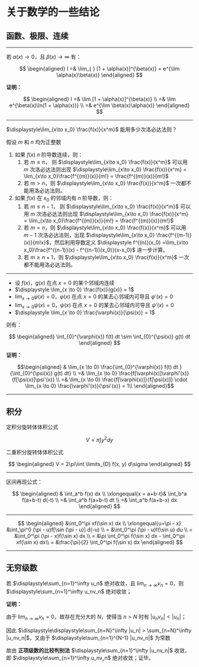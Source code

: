 # 关于数学的一些结论

[annotation]: <id> (33130a74-3252-4378-b8de-f14867c46324)
[annotation]: <status> (public)
[annotation]: <create_time> (2020-11-24 14:48:37)
[annotation]: <category> (数学理论)
[annotation]: <tags> (微积分)
[annotation]: <comments> (true)
[annotation]: <url> (http://blog.ccyg.studio/article/33130a74-3252-4378-b8de-f14867c46324)

<input class='mathjax align' value='left' type='hidden'/>

## 函数、极限、连续

---

若 $\alpha(x) \to 0$，且 $\beta(x)\to\infty$ 有：

$$
\begin{aligned}
I =& \lim_{
} [1 + \alpha(x)]^{\beta(x)} = e^{\lim \alpha(x)\beta(x)}
\end{aligned}
$$

**证明：**

$$
\begin{aligned}
I =& \lim [1 + \alpha(x)]^{\beta(x)} \\
=& \lim e^{\beta(x)\ln(1 + \alpha(x))} \\
=& e^{\lim \beta(x)\alpha(x)}   
\end{aligned}
$$

---

$\displaystyle\lim_{x\to x_0} \frac{f(x)}{x^m}$ 能用多少次洛必达法则？

假设 $m$ 和 $n$ 均为正整数

1. 如果 $f(x)$ $n$ 阶导数连续，则：
   1. 若 $m \leqslant n$， 则 $\displaystyle\lim_{x\to x_0} \frac{f(x)}{x^m}$ 可以用 $m$ 次洛必达法则出现 $\displaystyle\lim_{x\to x_0} \frac{f(x)}{x^m} = \lim_{x\to x_0}\frac{f^{(m)}(x)}{m!} = \frac{f^{(m)}(x)}{m!}$
   2. 若 $m > n$，则 $\displaystyle\lim_{x\to x_0} \frac{f(x)}{x^m}$ 一次都不能用洛必达法则。
2. 如果 $f(x)$ 在 $x_0$ 的邻域内有 $n$ 阶导数，则：
   1.  若 $m \leqslant n - 1$， 则 $\displaystyle\lim_{x\to x_0} \frac{f(x)}{x^m}$ 可以用 $m$ 次洛必达法则出现 $\displaystyle\lim_{x\to x_0} \frac{f(x)}{x^m} = \lim_{x\to x_0}\frac{f^{(m)}(x)}{m!} = \frac{f^{(m)}(x)}{m!}$
   2. 若 $m = n$，则 $\displaystyle\lim_{x\to x_0} \frac{f(x)}{x^m}$ 可以用 $m - 1$ 次洛必达法则，出现 $\displaystyle\lim_{x\to x_0} \frac{f^{(m-1)}(x)}{m!x}$，然后利用导数定义 $\displaystyle f^{(n)}(x_0) =\lim_{x\to x_0}\frac{f^{(n-1)}(x) - f^{(n-1)}(x_0)}{x-x_0}$ 进一步计算。
   3. 若 $m \geqslant n + 1$，则 $\displaystyle\lim_{x\to x_0} \frac{f(x)}{x^m}$ 一次都不能用洛必达法则。
---

- 设 $f(x)$，$g(x)$ 在点 $x = 0$ 的某个邻域内连续
- $\displaystyle \lim_{x \to 0} \frac{f(x)}{g(x)} = 1$
- $\displaystyle\lim_{x\to 0}\varphi(x) = 0$，$\varphi(x)$ 在点 $x = 0$ 的某去心邻域内可导且 $\varphi'(x) = 0$
- $\displaystyle\lim_{x\to 0}\psi(x) = 0$，$\psi(x)$ 在点 $x = 0$ 的某去心邻域内可导且 $\psi'(x) = 0$
- $\displaystyle \lim_{x \to 0} \frac{\varphi(x)}{\psi(x)} = 1$

则有：

$$
\begin{aligned}
\int_{0}^{\varphi(x)} f(t) dt \sim \int_{0}^{\psi(x)} g(t) dt
\end{aligned}
$$

**证明：**

$$\begin{aligned}
& \lim_{x \to 0} \frac{\int_{0}^{\varphi(x)} f(t) dt }{\int_{0}^{\psi(x)} g(t) dt} \\
=& \lim_{x \to 0} \frac{f[\varphi(x)]\varphi'(x)}{f[\psi(x)]\psi'(x)} \\
=& \lim_{x \to 0} \frac{f[\varphi(x)]}{f[\psi(x)]} \cdot \lim_{x \to 0} \frac{\varphi'(x)}{\psi'(x)} = 1\\
\end{aligned}$$

---

## 积分

定积分旋转体体积公式

$$
V = \pi \int y^2 dy 
$$

二重积分旋转体体积公式

$$
\begin{aligned}
V = 2\pi\iint \limits_{D} f(x, y) d\sigma
\end{aligned}
$$

---

区间再现公式：

$$
\begin{aligned}
& \int_a^b f(x) dx \\
\xlongequal{x = a+b-t}& \int_b^a f(a+b-t) d(-t) \\
=& \int_a^b f(a+b-t) dt \\
=& \int_a^b f(a+b-x) dx
\end{aligned}
$$

---

$$
\begin{aligned}
&\int_0^\pi xf(\sin x) dx \\
\xlongequal{u=\pi - x} &\int_\pi^0 (\pi - u)f[\sin (\pi - u)] d(-u) \\
= &\int_0^\pi (\pi - u)f(\sin u) du \\
= &\int_0^\pi (\pi - x)f(\sin x) dx \\
= &\pi \int_0^\pi f(\sin x) dx -  \int_0^\pi xf(\sin x) dx\\
= &\frac{\pi}{2} \int_0^\pi f(\sin x) dx
\end{aligned}
$$

---

## 无穷级数 

若 $\displaystyle\sum_{n=1}^\infty u_n$ 绝对收敛，且 $\displaystyle\lim_{n \to \infty} v_n = 0$，则 $\displaystyle\sum_{n=1}^\infty u_nv_n$ 绝对收敛；

**证明：**

由于 $\displaystyle\lim_{n \to \infty} v_n = 0$，故存在充分大的 $N$，使得当 $n > N$ 时有 $|u_nv_n| < |u_n|$；

因此 $\displaystyle\displaystyle\sum_{n=N}^\infty |u_n| > \sum_{n=N}^\infty |u_nv_n|$，又由于 $\displaystyle\sum_{n=1}^{N-1} |u_nv_n|$ 为常数

故由 **正项级数的比较判别法** $\displaystyle\sum_{n=1}^\infty |u_nv_n|$ 收敛，即 $\displaystyle\sum_{n=1}^\infty u_nv_n$ 绝对收敛；证毕。